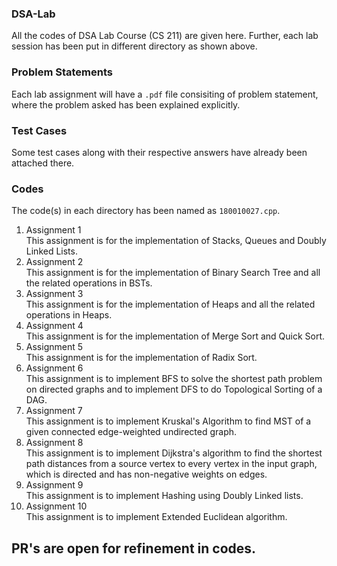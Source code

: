 ### DSA-Lab
All the codes of DSA Lab Course (CS 211) are given here. Further, each lab session has been put in different directory as shown above.

### Problem Statements
Each lab assignment will have a ```.pdf``` file consisiting of problem statement, where the problem asked has been explained explicitly.

### Test Cases
Some test cases along with their respective answers have already been attached there.

### Codes
The code(s) in each directory has been named as ```180010027.cpp```.

1. Assignment 1\
  This assignment is for the implementation of Stacks, Queues and Doubly Linked Lists.
2. Assignment 2\
  This assignment is for the implementation of Binary Search Tree and all the related operations in BSTs.
3. Assignment 3\
  This assignment is for the implementation of Heaps and all the related operations in Heaps.
4. Assignment 4\
  This assignment is for the implementation of Merge Sort and Quick Sort.
5. Assignment 5\
  This assignment is for the implementation of Radix Sort.
6. Assignment 6\
  This assignment is to implement BFS to solve the shortest path problem on directed graphs and to implement DFS to do Topological Sorting of a DAG.
7. Assignment 7\
  This assignment is to implement Kruskal's Algorithm to find MST of a given connected edge-weighted undirected graph.
8. Assignment 8\
  This assignment is to implement Dijkstra's algorithm to find the shortest path distances from a source vertex to every vertex in the input graph, which is directed and has non-negative weights on edges.
9. Assignment 9\
  This assignment is to implement Hashing using Doubly Linked lists.
10. Assignment 10\
  This assignment is to implement Extended Euclidean algorithm.

## PR's are open for refinement in codes.
